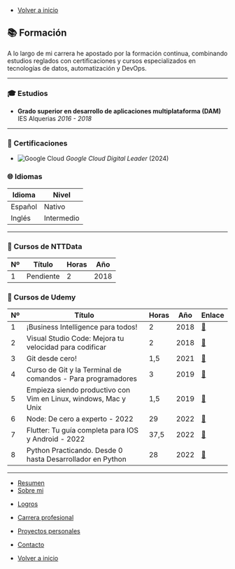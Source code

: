 - [Volver a inicio](/README.md)

## 📚 Formación

A lo largo de mi carrera he apostado por la formación continua, combinando estudios reglados con certificaciones y cursos especializados en tecnologías de datos, automatización y DevOps.

---

### 🎓 Estudios

- **Grado superior en desarrollo de aplicaciones multiplataforma (DAM)**
  IES Alquerias
  *2016 - 2018*

---

### 🏅 Certificaciones

- ![Google Cloud](https://img.shields.io/badge/Google%20Cloud%20Digital%20Leader-Certified-brightgreen?logo=googlecloud)
  *Google Cloud Digital Leader* (2024)

### 🌐 Idiomas

| Idioma  | Nivel      |
| ------- | ---------- |
| Español | Nativo     |
| Inglés  | Intermedio |

---
### 📖 Cursos de NTTData

| Nº  | Título                  | Horas | Año  |
| --- | ----------------------- | ----- | ---- |
| 1  | Pendiente                | 2     | 2018 |

### 📖 Cursos de Udemy

| Nº  | Título                                                          | Horas | Año  | Enlace                         |
| --- | --------------------------------------------------------------- | ----- | ---- | ------------------------------ |
| 1   | ¡Business Intelligence para todos!                              | 2     | 2018 | [🔗](https://www.udemy.com/course/business-intelligence-para-todos-o/learn/lecture/30608002?start=0#overview)    |
| 2   | Visual Studio Code: Mejora tu velocidad para codificar          | 2     | 2018 | [🔗](https://www.udemy.com/course/vscode-mejora-tu-velocidad-para-codificar/learn/lecture/13932368?start=0#overview)    |
| 3   | Git desde cero!                                                 | 1,5   | 2021 | [🔗](https://www.udemy.com/course/vscode-mejora-tu-velocidad-para-codificar/learn/lecture/13932374?start=0#overview) |
| 4   | Curso de Git y la Terminal de comandos - Para programadores     | 3     | 2019 | [🔗](https://www.udemy.com/course/curso-de-git-y-la-terminal-de-comandos-para-programadores/learn/lecture/7533102?start=0#overview) |
| 5   | Empieza siendo productivo con Vim en Linux, windows, Mac y Unix | 1,5   | 2019 | [🔗](https://www.udemy.com/course/vim-aumenta-tu-velocidad-de-desarrollo/learn/lecture/15495752?start=0#overview) |
| 6   | Node: De cero a experto - 2022                                  | 29    | 2022 | [🔗](https://www.udemy.com/course/node-de-cero-a-experto/learn/lecture/35111232?start=15#overview) |
| 7   | Flutter: Tu guía completa para IOS y Android - 2022             | 37,5  | 2022 | [🔗](https://www.udemy.com/course/flutter-ios-android-fernando-herrera/learn/lecture/14272980?start=0#overview) |
| 8   | Python Practicando. Desde 0 hasta Desarrollador en Python       | 28    | 2022 | [🔗](https://www.udemy.com/course/aprende-el-lenguaje-de-programacion-python3-practicando/learn/lecture/29252408?start=0#overview) |


---

- [Resumen](summary.md)
- [Sobre mi](about.md)
<!--- - [Formación y cursos](training.md) -->
- [Logros](archivements.md)
- [Carrera profesional](professionalCareer.md)
- [Proyectos personales](personalProjects.md)
- [Contacto](contact.md)

- [Volver a inicio](/README.md)